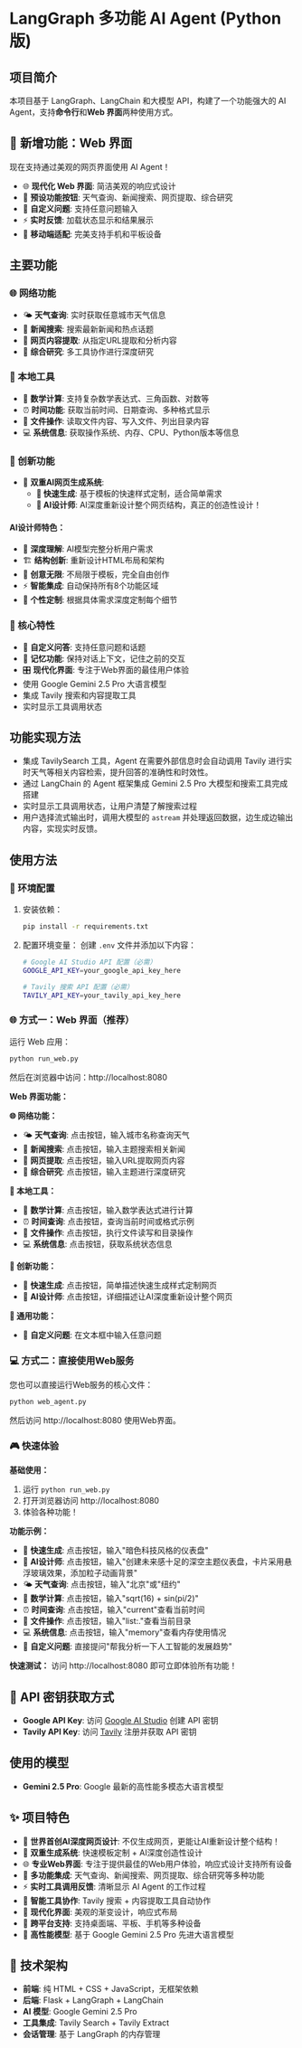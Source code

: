 # LangGraph 多功能 AI Agent (Python 版)

## 项目简介

本项目基于 LangGraph、LangChain 和大模型 API，构建了一个功能强大的 AI Agent，支持**命令行**和**Web 界面**两种使用方式。

## 🚀 新增功能：Web 界面
现在支持通过美观的网页界面使用 AI Agent！
- 🌐 **现代化 Web 界面**: 简洁美观的响应式设计
- 🎯 **预设功能按钮**: 天气查询、新闻搜索、网页提取、综合研究
- 💬 **自定义问题**: 支持任意问题输入
- ⚡ **实时反馈**: 加载状态显示和结果展示
- 📱 **移动端适配**: 完美支持手机和平板设备

## 主要功能

### 🌐 网络功能
- 🌤️ **天气查询**: 实时获取任意城市天气信息
- 📰 **新闻搜索**: 搜索最新新闻和热点话题  
- 📄 **网页内容提取**: 从指定URL提取和分析内容
- 🔬 **综合研究**: 多工具协作进行深度研究

### 🧮 本地工具
- 🧮 **数学计算**: 支持复杂数学表达式、三角函数、对数等
- ⏰ **时间功能**: 获取当前时间、日期查询、多种格式显示
- 📁 **文件操作**: 读取文件内容、写入文件、列出目录内容
- 💻 **系统信息**: 获取操作系统、内存、CPU、Python版本等信息

### 🎨 创新功能
- 🎨 **双重AI网页生成系统**: 
  - **🎨 快速生成**: 基于模板的快速样式定制，适合简单需求
  - **🤖 AI设计师**: AI深度重新设计整个网页结构，真正的创造性设计！

#### AI设计师特色：
- 🧠 **深度理解**: AI模型完整分析用户需求
- 🏗️ **结构创新**: 重新设计HTML布局和架构
- 🎨 **创意无限**: 不局限于模板，完全自由创作
- ⚡ **智能集成**: 自动保持所有8个功能区域
- 🎯 **个性定制**: 根据具体需求深度定制每个细节

### 🤖 核心特性
- 💬 **自定义问答**: 支持任意问题和话题
- 🧠 **记忆功能**: 保持对话上下文，记住之前的交互
- 🎛️ **现代化界面**: 专注于Web界面的最佳用户体验
- 使用 Google Gemini 2.5 Pro 大语言模型
- 集成 Tavily 搜索和内容提取工具
- 实时显示工具调用状态

## 功能实现方法
- 集成 TavilySearch 工具，Agent 在需要外部信息时会自动调用 Tavily 进行实时天气等相关内容检索，提升回答的准确性和时效性。
- 通过 LangChain 的 Agent 框架集成 Gemini 2.5 Pro 大模型和搜索工具完成搭建
- 实时显示工具调用状态，让用户清楚了解搜索过程
- 用户选择流式输出时，调用大模型的 `astream` 并处理返回数据，边生成边输出内容，实现实时反馈。

## 使用方法

### 🔧 环境配置
1. 安装依赖：
   ```bash
   pip install -r requirements.txt
   ```

2. 配置环境变量：
   创建 `.env` 文件并添加以下内容：
   ```bash
   # Google AI Studio API 配置（必需）
   GOOGLE_API_KEY=your_google_api_key_here
   
   # Tavily 搜索 API 配置（必需）
   TAVILY_API_KEY=your_tavily_api_key_here
   ```

### 🌐 方式一：Web 界面（推荐）
运行 Web 应用：
```bash
python run_web.py
```
然后在浏览器中访问：http://localhost:8080

**Web 界面功能：**

**🌐 网络功能：**
- 🌤️ **天气查询**: 点击按钮，输入城市名称查询天气
- 📰 **新闻搜索**: 点击按钮，输入主题搜索相关新闻
- 📄 **网页提取**: 点击按钮，输入URL提取网页内容
- 🔬 **综合研究**: 点击按钮，输入主题进行深度研究

**🧮 本地工具：**
- 🧮 **数学计算**: 点击按钮，输入数学表达式进行计算
- ⏰ **时间查询**: 点击按钮，查询当前时间或格式示例
- 📁 **文件操作**: 点击按钮，执行文件读写和目录操作
- 💻 **系统信息**: 点击按钮，获取系统状态信息

**🎨 创新功能：**
- 🎨 **快速生成**: 点击按钮，简单描述快速生成样式定制网页
- 🤖 **AI设计师**: 点击按钮，详细描述让AI深度重新设计整个网页

**💬 通用功能：**
- 💬 **自定义问题**: 在文本框中输入任意问题

### 💻 方式二：直接使用Web服务
您也可以直接运行Web服务的核心文件：
```bash
python web_agent.py
```
然后访问 http://localhost:8080 使用Web界面。

### 🎮 快速体验

**基础使用：**
1. 运行 `python run_web.py`
2. 打开浏览器访问 http://localhost:8080
3. 体验各种功能！

**功能示例：**
- 🎨 **快速生成**: 点击按钮，输入"暗色科技风格的仪表盘"
- 🤖 **AI设计师**: 点击按钮，输入"创建未来感十足的深空主题仪表盘，卡片采用悬浮玻璃效果，添加粒子动画背景"
- 🌤️ **天气查询**: 点击按钮，输入"北京"或"纽约"
- 🧮 **数学计算**: 点击按钮，输入"sqrt(16) + sin(pi/2)"
- ⏰ **时间查询**: 点击按钮，输入"current"查看当前时间
- 📁 **文件操作**: 点击按钮，输入"list:."查看当前目录
- 💻 **系统信息**: 点击按钮，输入"memory"查看内存使用情况
- 💬 **自定义问题**: 直接提问"帮我分析一下人工智能的发展趋势"

**快速测试：**
访问 http://localhost:8080 即可立即体验所有功能！

## 📝 API 密钥获取方式
- **Google API Key**: 访问 [Google AI Studio](https://aistudio.google.com/app/apikey) 创建 API 密钥
- **Tavily API Key**: 访问 [Tavily](https://tavily.com/) 注册并获取 API 密钥

## 使用的模型
- **Gemini 2.5 Pro**: Google 最新的高性能多模态大语言模型

## ✨ 项目特色
- 🎨 **世界首创AI深度网页设计**: 不仅生成网页，更能让AI重新设计整个结构！
- 🤖 **双重生成系统**: 快速模板定制 + AI深度创造性设计
- 🌐 **专业Web界面**: 专注于提供最佳的Web用户体验，响应式设计支持所有设备
- 🎯 **多功能集成**: 天气查询、新闻搜索、网页提取、综合研究等多种功能
- ⚡ **实时工具调用反馈**: 清晰显示 AI Agent 的工作过程
- 🔧 **智能工具协作**: Tavily 搜索 + 内容提取工具自动协作
- 🎨 **现代化界面**: 美观的渐变设计，响应式布局
- 📱 **跨平台支持**: 支持桌面端、平板、手机等多种设备
- 🚀 **高性能模型**: 基于 Google Gemini 2.5 Pro 先进大语言模型

## 🔄 技术架构
- **前端**: 纯 HTML + CSS + JavaScript，无框架依赖
- **后端**: Flask + LangGraph + LangChain 
- **AI 模型**: Google Gemini 2.5 Pro
- **工具集成**: Tavily Search + Tavily Extract
- **会话管理**: 基于 LangGraph 的内存管理